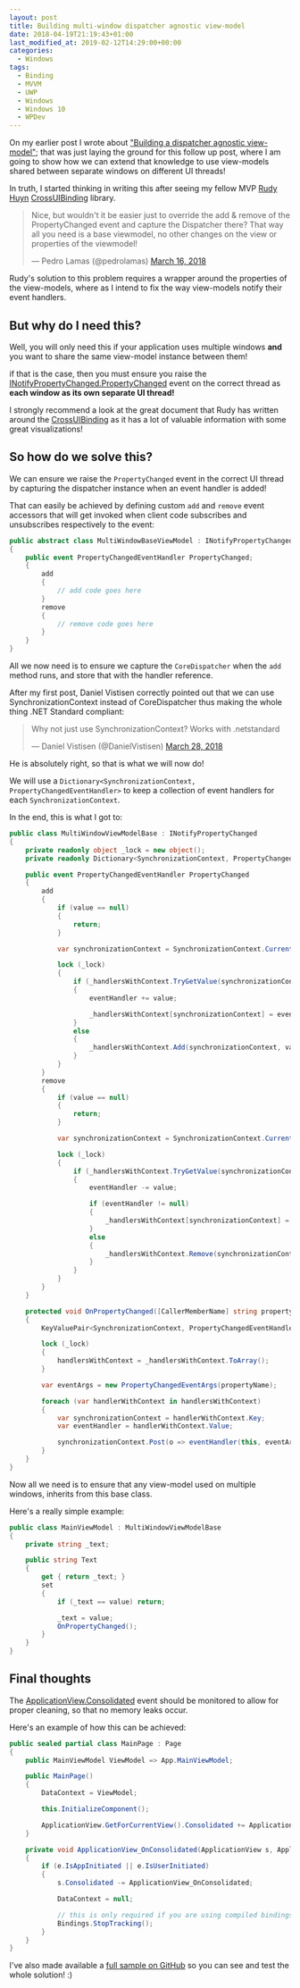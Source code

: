 ```yaml
---
layout: post
title: Building multi-window dispatcher agnostic view-model
date: 2018-04-19T21:19:43+01:00
last_modified_at: 2019-02-12T14:29:00+00:00
categories:
  - Windows
tags:
  - Binding
  - MVVM
  - UWP
  - Windows
  - Windows 10
  - WPDev
---
```


On my earlier post I wrote about ["Building a dispatcher agnostic view-model"](/2018/03/23/building-a-dispatcher-agnostic-view-model/); that was just laying the ground for this follow up post, where I am going to show how we can extend that knowledge to use view-models shared between separate windows on different UI threads!

In truth, I started thinking in writing this after seeing my fellow MVP [Rudy Huyn](http://www.rudyhuyn.com/) [CrossUIBinding](https://github.com/rudyhuyn/xUIBinding) library.

<blockquote class="twitter-tweet" data-lang="en"><p lang="en" dir="ltr">Nice, but wouldn&#39;t it be easier just to override the add &amp; remove of the PropertyChanged event and capture the Dispatcher there? That way all you need is a base viewmodel, no other changes on the view or properties of the viewmodel!</p>&mdash; Pedro Lamas (@pedrolamas) <a href="https://twitter.com/pedrolamas/status/974710901776535558?ref_src=twsrc%5Etfw">March 16, 2018</a></blockquote>
<script async src="https://platform.twitter.com/widgets.js" charset="utf-8"></script>

Rudy's solution to this problem requires a wrapper around the properties of the view-models, where as I intend to fix the way view-models notify their event handlers.

## But why do I need this?

Well, you will only need this if your application uses multiple windows **and** you want to share the same view-model instance between them!

if that is the case, then you must ensure you raise the [INotifyPropertyChanged.PropertyChanged](https://docs.microsoft.com/en-us/uwp/api/windows.ui.xaml.data.inotifypropertychanged.propertychanged?wt.mc_id=MVP) event on the correct thread as **each window as its own separate UI thread!**

I strongly recommend a look at the great document that Rudy has written around the [CrossUIBinding](https://github.com/rudyhuyn/xUIBinding/blob/master/README.md) as it has a lot of valuable information with some great visualizations!

## So how do we solve this?

We can ensure we raise the `PropertyChanged` event in the correct UI thread by capturing the dispatcher instance when an event handler is added!

That can easily be achieved by defining custom `add` and `remove` event accessors that will get invoked when client code subscribes and unsubscribes respectively to the event:

```csharp
public abstract class MultiWindowBaseViewModel : INotifyPropertyChanged
{
    public event PropertyChangedEventHandler PropertyChanged;
    {
        add
        {
            // add code goes here
        }
        remove
        {
            // remove code goes here
        }
    }
}
```

All we now need is to ensure we capture the `CoreDispatcher` when the `add` method runs, and store that with the handler reference.

After my first post, Daniel Vistisen correctly pointed out that we can use SynchronizationContext instead of CoreDispatcher thus making the whole thing .NET Standard compliant:

<blockquote class="twitter-tweet" data-conversation="none" data-lang="en"><p lang="en" dir="ltr">Why not just use SynchronizationContext? Works with .netstandard</p>&mdash; Daniel Vistisen (@DanielVistisen) <a href="https://twitter.com/DanielVistisen/status/979140409518641152?ref_src=twsrc%5Etfw">March 28, 2018</a></blockquote>
<script async src="https://platform.twitter.com/widgets.js" charset="utf-8"></script>

He is absolutely right, so that is what we will now do!

We will use a `Dictionary<SynchronizationContext, PropertyChangedEventHandler>` to keep a collection of event handlers for each `SynchronizationContext`.

In the end, this is what I got to:

```csharp
public class MultiWindowViewModelBase : INotifyPropertyChanged
{
    private readonly object _lock = new object();
    private readonly Dictionary<SynchronizationContext, PropertyChangedEventHandler> _handlersWithContext = new Dictionary<SynchronizationContext, PropertyChangedEventHandler>();

    public event PropertyChangedEventHandler PropertyChanged
    {
        add
        {
            if (value == null)
            {
                return;
            }

            var synchronizationContext = SynchronizationContext.Current;

            lock (_lock)
            {
                if (_handlersWithContext.TryGetValue(synchronizationContext, out PropertyChangedEventHandler eventHandler))
                {
                    eventHandler += value;

                    _handlersWithContext[synchronizationContext] = eventHandler;
                }
                else
                {
                    _handlersWithContext.Add(synchronizationContext, value);
                }
            }
        }
        remove
        {
            if (value == null)
            {
                return;
            }

            var synchronizationContext = SynchronizationContext.Current;

            lock (_lock)
            {
                if (_handlersWithContext.TryGetValue(synchronizationContext, out PropertyChangedEventHandler eventHandler))
                {
                    eventHandler -= value;

                    if (eventHandler != null)
                    {
                        _handlersWithContext[synchronizationContext] = eventHandler;
                    }
                    else
                    {
                        _handlersWithContext.Remove(synchronizationContext);
                    }
                }
            }
        }
    }

    protected void OnPropertyChanged([CallerMemberName] string propertyName = null)
    {
        KeyValuePair<SynchronizationContext, PropertyChangedEventHandler>[] handlersWithContext;

        lock (_lock)
        {
            handlersWithContext = _handlersWithContext.ToArray();
        }

        var eventArgs = new PropertyChangedEventArgs(propertyName);

        foreach (var handlerWithContext in handlersWithContext)
        {
            var synchronizationContext = handlerWithContext.Key;
            var eventHandler = handlerWithContext.Value;

            synchronizationContext.Post(o => eventHandler(this, eventArgs), null);
        }
    }
}
```

Now all we need is to ensure that any view-model used on multiple windows, inherits from this base class.

Here's a really simple example:

```csharp
public class MainViewModel : MultiWindowViewModelBase
{
    private string _text;

    public string Text
    {
        get { return _text; }
        set
        {
            if (_text == value) return;

            _text = value;
            OnPropertyChanged();
        }
    }
}
```

## Final thoughts

The [ApplicationView.Consolidated](https://docs.microsoft.com/en-us/uwp/api/windows.ui.viewmanagement.applicationview.consolidated?wt.mc_id=MVP) event should be monitored to allow for proper cleaning, so that no memory leaks occur.

Here's an example of how this can be achieved:

```csharp
public sealed partial class MainPage : Page
{
    public MainViewModel ViewModel => App.MainViewModel;

    public MainPage()
    {
        DataContext = ViewModel;

        this.InitializeComponent();

        ApplicationView.GetForCurrentView().Consolidated += ApplicationView_OnConsolidated;
    }

    private void ApplicationView_OnConsolidated(ApplicationView s, ApplicationViewConsolidatedEventArgs e)
    {
        if (e.IsAppInitiated || e.IsUserInitiated)
        {
            s.Consolidated -= ApplicationView_OnConsolidated;

            DataContext = null;

            // this is only required if you are using compiled bindings (x:Bind)
            Bindings.StopTracking();
        }
    }
}
```

I've also made available a [full sample on GitHub](https://github.com/pedrolamas/MultiWindowViewModelSample) so you can see and test the whole solution! :)
